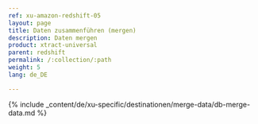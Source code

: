 ```yaml
---
ref: xu-amazon-redshift-05
layout: page
title: Daten zusammenführen (mergen)
description: Daten mergen
product: xtract-universal
parent: redshift
permalink: /:collection/:path
weight: 5
lang: de_DE

---
```


{% include _content/de/xu-specific/destinationen/merge-data/db-merge-data.md  %}
